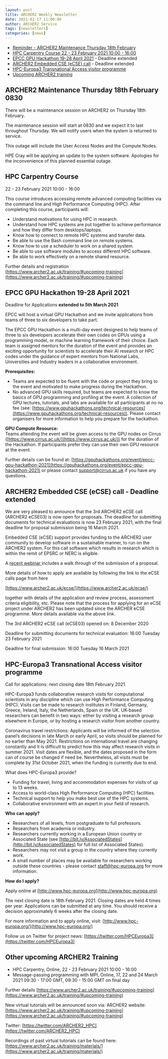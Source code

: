 ```yaml
---
layout: post
title: ARCHER2 Weekly Newsletter
date: 2021-02-17 11:00:00
author: ARCHER2 Service
tags: [newsletters] 
categories: [news]
---
```


- [Reminder - ARCHER2 Maintenance Thursday 18th February](#archer2-maintenance-thursday-18th-february-0830)
- [HPC Carpentry Course 22 - 23 February 2021 10:00 - 16:00 ](#hpc-carpentry-course)
- [EPCC GPU Hackathon 19-28 April 2021](#epcc-gpu-hackathon-19-28-april-2021) - Deadline extended
- [ARCHER2 Embedded CSE (eCSE) call](#archer2-embedded-cse-ecse-call---deadline-extended) - Deadline extended
- [HPC-Europa3 Transnational Access visitor programme](#hpc-europa3-transnational-access-visitor-programme)
- [Upcoming ARCHER2 training](#other-upcoming-archer2-training) 


## ARCHER2 Maintenance Thursday 18th February 0830 

There will be a maintenance session on ARCHER2 on Thursday 18th February.

The maintenance session will start at 0830 and we expect it to last throughout Thursday. We will notify users when the system is returned to service.

This outage will include the User Access Nodes and the Compute Nodes.

HPE Cray will be applying an update to the system software. Apologies for the inconvenience of this planned essential outage.


## HPC Carpentry Course

22 - 23 February 2021 10:00 - 16:00

This course introduces accessing remote advanced computing facilities via the command line and High Performance Computing (HPC). After completing this course, participants will:

- Understand motivations for using HPC in research.
- Understand how HPC systems are put together to achieve performance and how they differ from desktops/laptops.
- Know how to connect to remote HPC systems and transfer data.
- Be able to use the Bash command line on remote systems.
- Know how to use a scheduler to work on a shared system.
- Be able to use software modules to access different HPC software.
- Be able to work effectively on a remote shared resource.

Further details and registration [https://www.archer2.ac.uk/training/#upcoming-training](https://www.archer2.ac.uk/training/#upcoming-training)


## EPCC GPU Hackathon 19-28 April 2021

Deadline for Applications **extended to 5th March 2021** 

EPCC will host a virtual GPU Hackathon and we invite applications from teams of three to six developers to take part.  

The EPCC GPU Hackathon is a multi-day event designed to help teams of three to six developers accelerate their own codes on GPUs using a programming model, or machine learning framework of their choice. Each team is assigned mentors for the duration of the event and provides an exciting opportunity for scientists to accelerate their AI research or HPC codes under the guidance of expert mentors from National Labs, Universities and Industry leaders in a collaborative environment.   

**Prerequisites:** 
 - Teams are expected to be fluent with the code or project they bring to the event and motivated to make progress during the Hackathon.   
 -	No advanced GPU skills required, but teams are expected to know the basics of GPU programming and profiling at the event. A collection of GPU lectures, tutorials, and labs are available for all participants at no no fee (see: [https://www.gpuhackathons.org/technical-resources](https://www.gpuhackathons.org/technical-resources)). Please contact organisers for more information to help you prepare for the hackathon. 

**GPU Compute Resource:**  
Teams attending the event will be given access to the GPU nodes on Cirrus ([https://www.cirrus.ac.uk/](https://www.cirrus.ac.uk/)) for the duration of the Hackathon. If participants prefer they can use their own GPU resource at the event.  


Further details can be found at: [https://gpuhackathons.org/event/epcc-gpu-hackathon-2021](https://gpuhackathons.org/event/epcc-gpu-hackathon-2021) or please contact [support@cirrus.ac.uk](mailto:support@cirrus.ac.uk) if you have any questions. 





## ARCHER2 Embedded CSE (eCSE) call - Deadline extended

We are very pleased to announce that the 3rd ARCHER2 eCSE call (ARCHER2
eCSE03) is now open for proposals. The deadline for submitting documents for technical evaluations is now 23 February 2021, 
with the final deadline for proposal submission being 16 March 2021.

Embedded CSE (eCSE) support provides funding to the ARCHER2 user community to develop software in a sustainable manner, to run on the
ARCHER2 system. For this call software which results in research which is within the remit of EPSRC or NERC is eligible.

A [recent webinar ](https://www.archer2.ac.uk/training/courses/210203-ecse-webinar/) includes a walk through of the submission of a proposal.

More details of how to apply are available by following the link to the eCSE calls page from here

[https://www.archer2.ac.uk/ecse/](https://www.archer2.ac.uk/ecse/)

together with details of the application and review process, assessment criteria eligibility, etc. Please note that the process for applying for an eCSE project under ARCHER2 has been updated since the ARCHER eCSE programme. More details available via the above link.

The 3rd ARCHER2 eCSE call (eCSE03) opened on: 8 December 2020

Deadline for submitting documents for technical evaluation: 16:00 
Tuesday 23 February 2021

Deadline for final submission: 16:00 Tuesday 16 March 2021


## HPC-Europa3 Transnational Access visitor programme

Call for applications: next closing date 18th February 2021.

HPC-Europa3 funds collaborative research visits for computational scientists in any discipline which can use High Performance Computing (HPC). Visits can be made to research institutes in Finland, Germany, Greece, Ireland, Italy, the Netherlands, Spain or the UK. UK-based researchers can benefit in two ways: either by visiting a research group elsewhere in Europe, or by hosting a research visitor from another country. 

Coronavirus travel restrictions: Applicants will be informed of the selection panel’s decisions in late March or early April, so visits should be planned for no earlier than May 2021. Restrictions on international travel are changing constantly and it is difficult to predict how this may affect research visits in summer 2021. Visit dates are flexible, and the dates proposed in the form can of course be changed if need be. Nevertheless, all visits must be complete by 31st October 2021, when the funding is currently due to end. 

What does HPC-Europa3 provide?

 - Funding for travel, living and accommodation expenses for visits of up to 13 weeks.
 - Access to world-class High Performance Computing (HPC) facilities.
 - Technical support to help you make best use of the HPC systems.
 - Collaborative environment with an expert in your field of research.

**Who can apply?**

 - Researchers of all levels, from postgraduate to full professors.
 - Researchers from academia or industry.
 - Researchers currently working in a European Union country or Associated State (see [http://bit.ly/AssociatedStates](http://bit.ly/AssociatedStates) for full list of Associated States).
 - Researchers may not visit a group in the country where they currently work.
 - A small number of places may be available for researchers working outside these countries - please contact [staff@hpc-europa.org](mailto:staff@hpc-europa.org) for more information.

**How do I apply?**

Apply online at [http://www.hpc-europa.org](http://www.hpc-europa.org)

The next closing date is 18th February 2021. Closing dates are held 4 times per year. Applications can be submitted at any time. You should receive a decision approximately 6 weeks after the closing date. 

For more information and to apply online, visit: [http://www.hpc-europa.org/](http://www.hpc-europa.org/)

Follow us on Twitter for project news: [https://twitter.com/HPCEuropa3](https://twitter.com/HPCEuropa3)



## Other upcoming ARCHER2 Training


- HPC Carpentry, Online, 22 - 23 February 2021 10:00 - 16:00 
- Message-passing programming with MPI, Online, 17, 22 and 24 March 2021 09:30 - 17:00 GMT, 09:30 - 15:00 GMT on final day 



Further details [https://www.archer2.ac.uk/training/#upcoming-training](https://www.archer2.ac.uk/training/#upcoming-training)

New virtual tutorials will be announced soon via: ARCHER2 website: [https://www.archer2.ac.uk/training/#upcoming-training](https://www.archer2.ac.uk/training/#upcoming-training)

Twitter: [https://twitter.com/ARCHER2_HPC](https://twitter.com/ARCHER2_HPC)

Recordings of past virtual tutorials can be found here: [https://www.archer2.ac.uk/training/materials/](https://www.archer2.ac.uk/training/materials/)
